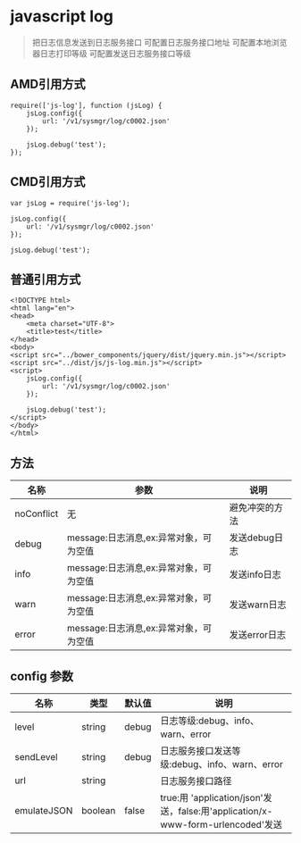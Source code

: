 # javascript log

> 把日志信息发送到日志服务接口
> 可配置日志服务接口地址
> 可配置本地浏览器日志打印等级
> 可配置发送日志服务接口等级

## AMD引用方式

```
require(['js-log'], function (jsLog) {
    jsLog.config({
        url: '/v1/sysmgr/log/c0002.json'
    });

    jsLog.debug('test');
});
```

## CMD引用方式

```
var jsLog = require('js-log');

jsLog.config({
    url: '/v1/sysmgr/log/c0002.json'
});

jsLog.debug('test');
```

## 普通引用方式

```
<!DOCTYPE html>
<html lang="en">
<head>
    <meta charset="UTF-8">
    <title>test</title>
</head>
<body>
<script src="../bower_components/jquery/dist/jquery.min.js"></script>
<script src="../dist/js/js-log.min.js"></script>
<script>
    jsLog.config({
        url: '/v1/sysmgr/log/c0002.json'
    });

    jsLog.debug('test');
</script>
</body>
</html>
```

## 方法
名称|参数|说明
---|---|---
noConflict|无|避免冲突的方法
debug|message:日志消息,ex:异常对象，可为空值|发送debug日志
info|message:日志消息,ex:异常对象，可为空值|发送info日志
warn|message:日志消息,ex:异常对象，可为空值|发送warn日志
error|message:日志消息,ex:异常对象，可为空值|发送error日志

## config 参数

名称|类型|默认值|说明
---|---|---|---
level|string|debug|日志等级:debug、info、warn、error
sendLevel|string|debug|日志服务接口发送等级:debug、info、warn、error
url|string||日志服务接口路径
emulateJSON|boolean|false|true:用 'application/json'发送，false:用'application/x-www-form-urlencoded'发送